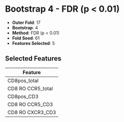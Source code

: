 # Bootstrap 4 - FDR (p < 0.01)

- **Outer Fold**: 17
- **Bootstrap**: 4
- **Method**: FDR (p < 0.01)
- **Fold Seed**: 61
- **Features Selected**: 5

## Selected Features

| Feature |
|---------|
| CD8pos_total |
| CD8 RO CCR5_total |
| CD8pos_CD3 |
| CD8 RO CCR5_CD3 |
| CD8 RO CXCR3_CD3 |
